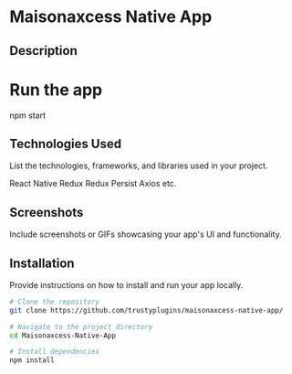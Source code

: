 # Maisonaxcess Native App

## Description

# Run the app
npm start

## Technologies Used
List the technologies, frameworks, and libraries used in your project.

React Native
Redux
Redux Persist
Axios
etc.

## Screenshots

Include screenshots or GIFs showcasing your app's UI and functionality.

## Installation

Provide instructions on how to install and run your app locally.

```bash
# Clone the repository
git clone https://github.com/trustyplugins/maisonaxcess-native-app/

# Navigate to the project directory
cd Maisonaxcess-Native-App

# Install dependencies
npm install
